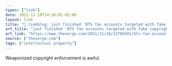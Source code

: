 ```yaml
---
types: ["link"]
date: 2021-11-18T14:38:01-05:00
layout: link
title: "🔗 linkblog: just finished 'BTS fan accounts targeted with fake copyright takedowns - The Verge'"
art_title: "just finished 'BTS fan accounts targeted with fake copyright takedowns - The Verge"
art_link: "https://www.theverge.com/2021/11/18/22789201/bts-fan-accounts-dmca-takedowns-twitter-copyright-suspension-allegation"
source: ["theverge.com"]
tags: ["intellectual property"]
---
```

Weaponized copyright enforcement is awful.
